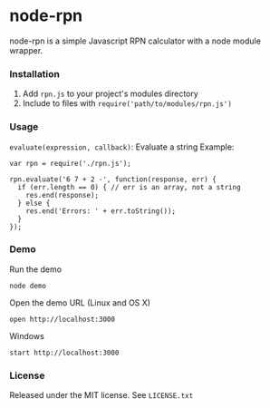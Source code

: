 # node-rpn

node-rpn is a simple Javascript RPN calculator with a node module wrapper.

### Installation

1. Add `rpn.js` to your project's modules directory
2. Include to files with `require('path/to/modules/rpn.js')`

### Usage

`evaluate(expression, callback)`: Evaluate a string
Example:
```
var rpn = require('./rpn.js');

rpn.evaluate('6 7 + 2 -', function(response, err) {
  if (err.length == 0) { // err is an array, not a string
    res.end(response);
  } else {
    res.end('Errors: ' + err.toString());
  }
});
```

### Demo
Run the demo
```
node demo
```
Open the demo URL (Linux and OS X)
```
open http://localhost:3000
```
Windows
```
start http://localhost:3000
```

### License
Released under the MIT license. See `LICENSE.txt`
